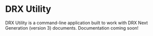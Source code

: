 # DRX Utility
DRX Utility is a command-line application built to work with DRX Next Generation (version 3) documents. Documentation coming soon!
